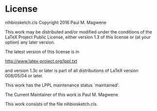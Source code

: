 # License

nihbiosketch.cls 
Copyright 2016 Paul M. Magwene

This work may be distributed and/or modified under the
conditions of the LaTeX Project Public License, either version 1.3
of this license or (at your option) any later version.

The latest version of this license is in

  http://www.latex-project.org/lppl.txt

and version 1.3c or later is part of all distributions of LaTeX
version 008/05/04 or later.

This work has the LPPL maintenance status `maintained'.

The Current Maintainer of this work is Paul M. Magwene

This work consists of the file nihbiosketch.cls.
